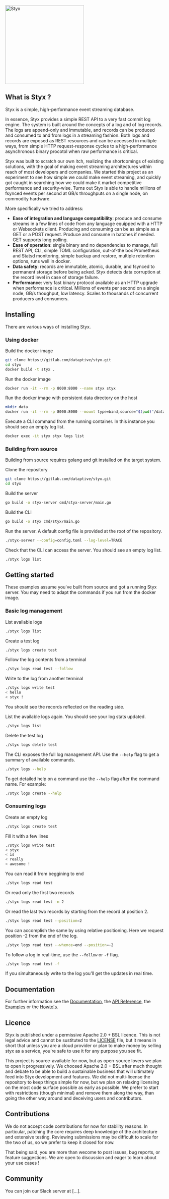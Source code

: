 <img src="https://gitlab.com/dataptive/styx/-/raw/master/docs/logo.png" alt="Styx" width="250">

## What is Styx ?

Styx is a simple, high-performance event streaming database.

In essence, Styx provides a simple REST API to a very fast commit log engine. The system is built around the concepts of a log and of log records. The logs are append-only and immutable, and records can be produced and consumed to and from logs in a streaming fashion. Both logs and records are exposed as REST resources and can be accessed in multiple ways, from simple HTTP request-response cycles to a high-performance asynchronous binary procotol when raw performance is critical.

Styx was built to scratch our own itch, realizing the shortcomings of existing solutions, with the goal of making event streaming architectures within reach of most developers and companies. We started this project as an experiment to see how simple we could make event streaming, and quickly got caught in searching how we could make it market competitive performance and security-wise. Turns out Styx is able to handle millions of fsynced events per second at GB/s throughputs on a single node, on commodity hardware.

More specifically we tried to address:

- **Ease of integration and language compatibility**: produce and consume streams in a few lines of code from any language equipped with a HTTP or Websockets client. Producing and consuming can be as simple as a GET or a POST request. Produce and consume in batches if needed. GET supports long polling.
- **Ease of operation**: single binary and no dependencies to manage, full REST API, CLI, simple TOML configuration, out-of-the box Prometheus and Statsd monitoring, simple backup and restore, multiple retention options, runs well in docker.
- **Data safety**: records are immutable, atomic, durable, and fsynced to permanent storage before being acked. Styx detects data corruption at the record level in case of storage failure.
- **Performance**: very fast binary protocol available as an HTTP upgrade when performance is critical. Millions of events per second on a single node, GB/s thoughput, low latency. Scales to thousands of concurrent producers and consumers.

## Installing

There are various ways of installing Styx.

### Using docker

Build the docker image

```bash
git clone https://gitlab.com/dataptive/styx.git
cd styx
docker build -t styx .
```

Run the docker image

```bash
docker run -it --rm -p 8000:8000 --name styx styx
```

Run the docker image with persistent data directory on the host

```bash
mkdir data
docker run -it --rm -p 8000:8000 --mount type=bind,source="$(pwd)"/data,target=/data --name styx styx
```

Execute a CLI command from the running container. In this instance you should see an empty log list.

```bash
docker exec -it styx styx logs list
```

### Building from source

Building from source requires golang and git installed on the target system.

Clone the repository

```bash
git clone https://gitlab.com/dataptive/styx.git
cd styx
```

Build the server

```bash
go build -o styx-server cmd/styx-server/main.go 
```

Build the CLI

```bash
go build -o styx cmd/styx/main.go 
```

Run the server. A default config file is provided at the root of the repository.

```bash
./styx-server --config=config.toml --log-level=TRACE
```

Check that the CLI can access the server. You should see an empty log list.

```bash
./styx logs list
```

## Getting started

These examples assume you've built from source and got a running Styx server. You may need to adapt the commands if you run from the docker image.

### Basic log management

List available logs

```bash
./styx logs list
```

Create a test log

```bash
./styx logs create test
```

Follow the log contents from a terminal

```bash
./styx logs read test --follow
```

Write to the log from another terminal

```bash
./styx logs write test
< hello
< styx !
```

You should see the records reflected on the reading side.

List the available logs again. You should see your log stats updated.

```bash
./styx logs list
```

Delete the test log

```bash
./styx logs delete test
```

The CLI exposes the full log management API. Use the `--help` flag to get a summary of available commands.

```bash
./styx logs --help
```

To get detailed help on a command use the `--help` flag after the command name. For example:

```bash
./styx logs create --help
```

### Consuming logs

Create an empty log

```bash
./styx logs create test
```

Fill it with a few lines

```bash
./styx logs write test
< styx
< is
< really
< awesome !
```

You can read it from beggining to end

```bash
./styx logs read test
```

Or read only the first two records

```bash
./styx logs read test -n 2
```

Or read the last two records by starting from the record at position 2.

```bash
./styx logs read test --position=2
```

You can accomplish the same by using relative positioning. Here we request position -2 from the end of the log.

```bash
./styx logs read test --whence=end --position=-2
```

To follow a log in real-time, use the `--follow` or `-f` flag.

```bash
./styx logs read test -f
```

If you simultaneously write to the log you'll get the updates in real time.

## Documentation

For further information see the [Documentation](/docs), the [API Reference](/docs/api), the [Examples](/docs/examples) or the [Howto's](/docs/howto).

## Licence

Styx is published under a permissive Apache 2.0 + BSL licence. This is not legal advice and cannot be sustituted to the [LICENSE](LICENSE) file, but it means in short that unless you are a cloud provider or plan to make money by selling styx as a service, you're safe to use it for any purpose you see fit.

This project is source-available for now, but as open-source lovers we plan to open it progressively. We choosed Apache 2.0 + BSL after much thought and debate to be able to build a sustainable business that will ultimately feed into Styx development and features. We did not multi-license the repository to keep things simple for now, but we plan on relaxing licensing on the most code surface possible as early as possible. We prefer to start with restrictions (though minimal) and remove them along the way, than going the other way around and deceiving users and contributors.

## Contributions

We do not accept code contributions for now for stability reasons. In particular, patching the core requires deep knowledge of the architecture and extensive testing. Reviewing submissions may be difficult to scale for the two of us, so we prefer to keep it closed for now.

That being said, you are more than wecome to post issues, bug reports, or feature suggestions. We are open to discussion and eager to learn about your use cases !

## Community

You can join our Slack server at [...].



